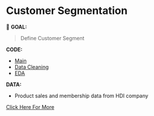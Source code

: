 # Customer Segmentation

:round_pushpin: **GOAL:**
> Define Customer Segment

**CODE:** 
- [Main](./main.ipynb)
- [Data Cleaning](./clean_jason.ipynb)
- [EDA](./eda.ipynb)

**DATA:**  
- Product sales and membership data from HDI company

[Click Here For More](./HDI%20Data%20Analytics%20Use%20Case.pdf)
